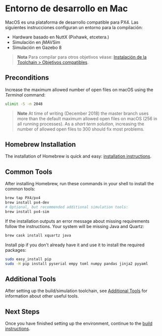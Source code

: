 # Entorno de desarrollo en Mac

MacOS es una plataforma de desarrollo compatible para PX4. Las siguientes instrucciones configuran un entorno para la compilación:

* Hardware basado en NuttX (Pixhawk, etcetera.)
* Simulación en jMAVSim
* Simulación en Gazebo 8

> **Nota** Para compilar para otros objetivos véase: [Instalación de la Toolchain > Objetivos compatibles](../setup/dev_env.md#supported-targets).

## Preconditions

Increase the maximum allowed number of open files on macOS using the *Terminal* command:

```sh
ulimit -S -n 2048
```

> **Note** At time of writing (December 2018) the master branch uses more than the default maximum allowed open files on macOS (256 in all running processes). As a *short term solution*, increasing the number of allowed open files to 300 should fix most problems.

## Homebrew Installation

The installation of Homebrew is quick and easy: [installation instructions](https://brew.sh).

## Common Tools

After installing Homebrew, run these commands in your shell to install the common tools:

```sh
brew tap PX4/px4
brew install px4-dev
# Optional, but recommended additional simulation tools:
brew install px4-sim
```

If the installation outputs an error message about missing requirements follow the instructions. Your system will be missing Java and Quartz:

```sh
brew cask install xquartz java
```

Install pip if you don't already have it and use it to install the required packages:

```sh
sudo easy_install pip
sudo -H pip install pyserial empy toml numpy pandas jinja2 pyyaml
```

## Additional Tools

After setting up the build/simulation toolchain, see [Additional Tools](../setup/generic_dev_tools.md) for information about other useful tools.

## Next Steps

Once you have finished setting up the environment, continue to the [build instructions](../setup/building_px4.md).
